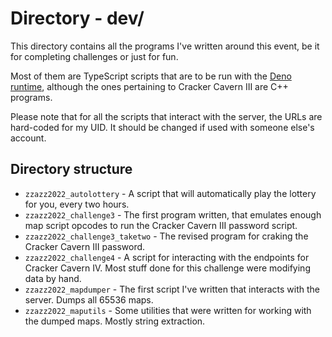 # Directory - dev/

This directory contains all the programs I've written around this event, be it for completing challenges or just for fun.

Most of them are TypeScript scripts that are to be run with the [Deno runtime](https://deno.land), although the ones pertaining to Cracker Cavern III are C++ programs.

Please note that for all the scripts that interact with the server, the URLs are hard-coded for my UID. It should be changed if used with someone else's account.

## Directory structure
- `zzazz2022_autolottery` - A script that will automatically play the lottery for you, every two hours.
- `zzazz2022_challenge3` - The first program written, that emulates enough map script opcodes to run the Cracker Cavern III password script.
- `zzazz2022_challenge3_taketwo` - The revised program for craking the Cracker Cavern III password.
- `zzazz2022_challenge4` - A script for interacting with the endpoints for Cracker Cavern IV. Most stuff done for this challenge were modifying data by hand.
- `zzazz2022_mapdumper` - The first script I've written that interacts with the server. Dumps all 65536 maps.
- `zzazz2022_maputils` - Some utilities that were written for working with the dumped maps. Mostly string extraction.